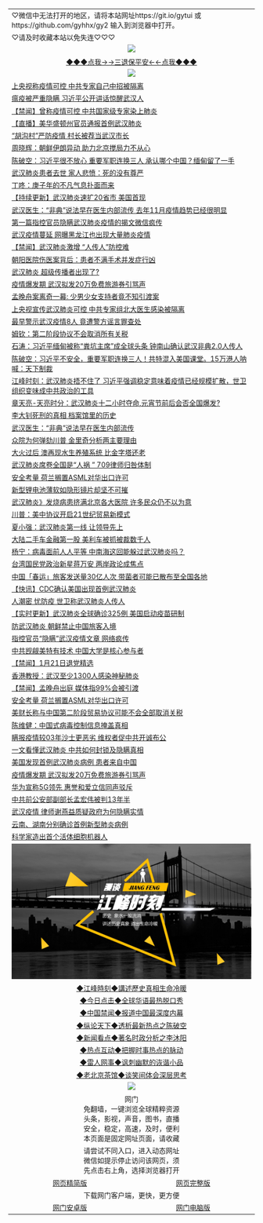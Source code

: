  <table>
<tr>
<td colspan="2" align=left>
♡微信中无法打开的地区，请将本站网址https://git.io/gytui 或 https://github.com/gyhhx/gy2 输入到浏览器中打开。 
 </td>
</tr>
 <tr>
 <td colspan="2" align=left>
♡请及时收藏本站以免失连♡♡♡
</td>
 </tr>
  <tr>
    <td colspan="2" align=center><img src="https://github.com/gyhhx/image-upload/blob/master/3t.jpg"></td>
 </tr>
 <tr><td colspan="2" align="center"><a href="https://xball.casa/oo.aspx?name=ogQuit&key=eqxowaguscvmxdgc&from=gy">◆◆◆点我→→三退保平安←←点我◆◆◆</a></td></tr>
  <tr>
    <td colspan="2" align=center><img src="https://cdn.jsdelivr.net/gh/gyoupiodf/im1/%E7%BD%91%E9%97%A8%E6%96%B0%E9%97%BB1.jpg"></td>
 </tr>
<tr><td colspan="2" align="left"><a href="https://xball.casa/oo.aspx?name=c1120238&key=eqxowaguscvmxdgc&from=gy">上央视称疫情可控 中共专家自己中招被隔离</a></td></tr>
<tr><td colspan="2" align="left"><a href="https://xball.casa/oo.aspx?name=c1120327&key=eqxowaguscvmxdgc&from=gy">瘟疫被严重隐瞒 习近平公开讲话惊醒武汉人</a></td></tr>
<tr><td colspan="2" align="left"><a href="https://xball.casa/oo.aspx?name=c1120360&key=eqxowaguscvmxdgc&from=gy">【禁闻】曾称疫情可控 中共国家级专家染上肺炎</a></td></tr>
<tr><td colspan="2" align="left"><a href="https://xball.casa/oo.aspx?name=c1120328&key=eqxowaguscvmxdgc&from=gy">【直播】美华盛顿州官员通报首例武汉肺炎</a></td></tr>
<tr><td colspan="2" align="left"><a href="https://xball.casa/oo.aspx?name=c1120263&key=eqxowaguscvmxdgc&from=gy">“胡沟村”严防疫情 村长被荐当武汉市长</a></td></tr>
<tr><td colspan="2" align="left"><a href="https://xball.casa/oo.aspx?name=c1120357&key=eqxowaguscvmxdgc&from=gy">周晓辉：朝鲜伊朗异动 助力北京搅局力不从心</a></td></tr>
<tr><td colspan="2" align="left"><a href="https://xball.casa/oo.aspx?name=c1120267&key=eqxowaguscvmxdgc&from=gy">陈破空：习近平很不放心 重要军职连换三人 承认哪个中国？缅甸留了一手</a></td></tr>
<tr><td colspan="2" align="left"><a href="https://xball.casa/oo.aspx?name=c1120262&key=eqxowaguscvmxdgc&from=gy">武汉肺炎患者去世 家人悲愤：死的没有尊严</a></td></tr>
<tr><td colspan="2" align="left"><a href="https://xball.casa/oo.aspx?name=c1120277&key=eqxowaguscvmxdgc&from=gy">丁咚：庚子年的不凡气息扑面而来</a></td></tr>
<tr><td colspan="2" align="left"><a href="https://xball.casa/oo.aspx?name=c1119038&key=eqxowaguscvmxdgc&from=gy">【持续更新】武汉肺炎速扩20省市 美国首现</a></td></tr>
<tr><td colspan="2" align="left"><a href="https://xball.casa/oo.aspx?name=c1120372&key=eqxowaguscvmxdgc&from=gy">武汉医生：“非典”说法早在医生内部流传 去年11月疫情趋势已经很明显</a></td></tr>
<tr><td colspan="2" align="left"><a href="https://xball.casa/oo.aspx?name=c1120297&key=eqxowaguscvmxdgc&from=gy">第一篇指控官员隐瞒武汉肺炎疫情的揭文微信疯传</a></td></tr>
<tr><td colspan="2" align="left"><a href="https://xball.casa/oo.aspx?name=c1120369&key=eqxowaguscvmxdgc&from=gy">武汉疫情蔓延 网曝黑龙江也出现大量肺炎疫情</a></td></tr>
<tr><td colspan="2" align="left"><a href="https://xball.casa/oo.aspx?name=c1120359&key=eqxowaguscvmxdgc&from=gy">【禁闻】武汉肺炎激增 “人传人”防控难</a></td></tr>
<tr><td colspan="2" align="left"><a href="https://xball.casa/oo.aspx?name=c1120352&key=eqxowaguscvmxdgc&from=gy">朝阳医院伤医案背后：患者不满手术并发症行凶</a></td></tr>
<tr><td colspan="2" align="left"><a href="https://xball.casa/oo.aspx?name=c1120299&key=eqxowaguscvmxdgc&from=gy">武汉肺炎 超级传播者出现了?</a></td></tr>
<tr><td colspan="2" align="left"><a href="https://xball.casa/oo.aspx?name=c1120349&key=eqxowaguscvmxdgc&from=gy">疫情爆发期 武汉拟发20万免费旅游券引骂声</a></td></tr>
<tr><td colspan="2" align="left"><a href="https://xball.casa/oo.aspx?name=c1120314&key=eqxowaguscvmxdgc&from=gy">孟晚舟案离奇一幕: 少男少女支持者竟不知引渡案</a></td></tr>
<tr><td colspan="2" align="left"><a href="https://xball.casa/oo.aspx?name=c1120313&key=eqxowaguscvmxdgc&from=gy">上央视宣传武汉肺炎可控 中共专家组北大医生感染被隔离</a></td></tr>
<tr><td colspan="2" align="left"><a href="https://xball.casa/oo.aspx?name=c1120296&key=eqxowaguscvmxdgc&from=gy">最早警示武汉疫情8人 竟遭警方谣言罪查处</a></td></tr>
<tr><td colspan="2" align="left"><a href="https://xball.casa/oo.aspx?name=c1120249&key=eqxowaguscvmxdgc&from=gy">姆钦：第二阶段协议不会取消所有关税</a></td></tr>
 <tr><td colspan="2" align="left"><a href="https://xball.casa/oo.aspx?name=c816850&key=eqxowaguscvmxdgc&from=gy">石涛：习近平缅甸被称“粪坑主席”成全球头条 钟南山确认武汉非典2.0人传人</a></td></tr>
<tr><td colspan="2" align="left"><a href="https://xball.casa/oo.aspx?name=c816932&key=eqxowaguscvmxdgc&from=gy">陈破空：习近平不安全，重要军职连换三人！共特混入美国课堂。15万港人呐喊：天下制裁</a></td></tr>
<tr><td colspan="2" align="left"><a href="https://xball.casa/oo.aspx?name=c922850&key=eqxowaguscvmxdgc&from=gy">江峰时刻：武汉肺炎捂不住了 习近平强调稳定意味着疫情已经规模扩散，世卫组织变味成中共政治的工具</a></td></tr>
<tr><td colspan="2" align="left"><a href="https://xball.casa/oo.aspx?name=c1025998&key=eqxowaguscvmxdgc&from=gy">章天亮-天亮时分：武汉肺炎十二小时夺命,元宵节前后会否全国爆发?</a></td></tr>
<tr><td colspan="2" align="left"><a href="https://xball.casa/oo.aspx?name=c1120377&key=eqxowaguscvmxdgc&from=gy">李大钊死刑的真相 档案馆里的历史</a></td></tr>
<tr><td colspan="2" align="left"><a href="https://xball.casa/oo.aspx?name=c1120347&key=eqxowaguscvmxdgc&from=gy">武汉医生：“非典”说法早在医生内部流传</a></td></tr>
<tr><td colspan="2" align="left"><a href="https://xball.casa/oo.aspx?name=c1120370&key=eqxowaguscvmxdgc&from=gy">众院为何弹劾川普 金里奇分析两主要理由</a></td></tr>
<tr><td colspan="2" align="left"><a href="https://xball.casa/oo.aspx?name=c1120315&key=eqxowaguscvmxdgc&from=gy">大火过后 澳再现水生养殖系统 比金字塔还老</a></td></tr>
<tr><td colspan="2" align="left"><a href="https://xball.casa/oo.aspx?name=c1120322&key=eqxowaguscvmxdgc&from=gy">武汉肺炎席卷全国是“人祸 ” 709律师归咎体制</a></td></tr>
<tr><td colspan="2" align="left"><a href="https://xball.casa/oo.aspx?name=c1120248&key=eqxowaguscvmxdgc&from=gy">安全考量 荷兰搁置ASML对华出口许可</a></td></tr>
<tr><td colspan="2" align="left"><a href="https://xball.casa/oo.aspx?name=c1120321&key=eqxowaguscvmxdgc&from=gy">新型锂电池薄软如隐形镜片却坚不可摧</a></td></tr>
<tr><td colspan="2" align="left"><a href="https://xball.casa/oo.aspx?name=c1120309&key=eqxowaguscvmxdgc&from=gy">武汉肺炎》发烧病患挤满北京各大医院 许多民众仍不以为意</a></td></tr>
<tr><td colspan="2" align="left"><a href="https://xball.casa/oo.aspx?name=c1120371&key=eqxowaguscvmxdgc&from=gy">川普：美中协议开启21世纪贸易新模式</a></td></tr>
<tr><td colspan="2" align="left"><a href="https://xball.casa/oo.aspx?name=c1120276&key=eqxowaguscvmxdgc&from=gy">夏小强：武汉肺炎第一线 让领导先上</a></td></tr>
<tr><td colspan="2" align="left"><a href="https://xball.casa/oo.aspx?name=c1120356&key=eqxowaguscvmxdgc&from=gy">大陆二手车金融第一股 美利车被抓被裁数千人</a></td></tr>
<tr><td colspan="2" align="left"><a href="https://xball.casa/oo.aspx?name=c1120268&key=eqxowaguscvmxdgc&from=gy">杨宁：病毒面前人人平等 中南海这回能躲过武汉肺炎吗？</a></td></tr>
<tr><td colspan="2" align="left"><a href="https://xball.casa/oo.aspx?name=c1120340&key=eqxowaguscvmxdgc&from=gy">台湾国民党政治新星蒋万安 两岸政论成焦点</a></td></tr>
<tr><td colspan="2" align="left"><a href="https://xball.casa/oo.aspx?name=c1120351&key=eqxowaguscvmxdgc&from=gy">中国「春运」旅客发送量30亿人次 带菌者可能已散布至全国各地</a></td></tr>
<tr><td colspan="2" align="left"><a href="https://xball.casa/oo.aspx?name=c1120290&key=eqxowaguscvmxdgc&from=gy">【快讯】CDC确认美国出现首例武汉肺炎</a></td></tr>
<tr><td colspan="2" align="left"><a href="https://xball.casa/oo.aspx?name=c1120376&key=eqxowaguscvmxdgc&from=gy">人潮密 忧防疫 世卫称武汉肺炎人传人</a></td></tr>
<tr><td colspan="2" align="left"><a href="https://xball.casa/oo.aspx?name=c1120292&key=eqxowaguscvmxdgc&from=gy">【实时更新】武汉肺炎全球确诊325例 美国启动疫苗研制</a></td></tr>
<tr><td colspan="2" align="left"><a href="https://xball.casa/oo.aspx?name=c1120348&key=eqxowaguscvmxdgc&from=gy">防武汉肺炎 朝鲜禁止中国旅客入境</a></td></tr>
<tr><td colspan="2" align="left"><a href="https://xball.casa/oo.aspx?name=c1120274&key=eqxowaguscvmxdgc&from=gy">指控官员“隐瞒”武汉疫情文章 网络疯传</a></td></tr>
<tr><td colspan="2" align="left"><a href="https://xball.casa/oo.aspx?name=c1120354&key=eqxowaguscvmxdgc&from=gy">中共觊觎美特有技术 中国大学是核心参与者</a></td></tr>
<tr><td colspan="2" align="left"><a href="https://xball.casa/oo.aspx?name=c1120358&key=eqxowaguscvmxdgc&from=gy">【禁闻】1月21日退党精选</a></td></tr>
<tr><td colspan="2" align="left"><a href="https://xball.casa/oo.aspx?name=c1120355&key=eqxowaguscvmxdgc&from=gy">香港教授：武汉至少1300人感染神秘肺炎</a></td></tr>
<tr><td colspan="2" align="left"><a href="https://xball.casa/oo.aspx?name=c1120330&key=eqxowaguscvmxdgc&from=gy">【禁闻】孟晚舟出庭 媒体指99%会被引渡</a></td></tr>
<tr><td colspan="2" align="left"><a href="https://xball.casa/oo.aspx?name=c1120350&key=eqxowaguscvmxdgc&from=gy">安全考量 荷兰搁置ASML对华出口许可</a></td></tr>
<tr><td colspan="2" align="left"><a href="https://xball.casa/oo.aspx?name=c1120284&key=eqxowaguscvmxdgc&from=gy">美财长称与中国第二阶段贸易协议可能不会全部取消关税</a></td></tr>
<tr><td colspan="2" align="left"><a href="https://xball.casa/oo.aspx?name=c1120303&key=eqxowaguscvmxdgc&from=gy">陈维健：中国式病毒控制信息掩盖真相</a></td></tr>
<tr><td colspan="2" align="left"><a href="https://xball.casa/oo.aspx?name=c1120342&key=eqxowaguscvmxdgc&from=gy">瞒报疫情较03年沙士更恶劣 维权者促中共开诚布公</a></td></tr>
<tr><td colspan="2" align="left"><a href="https://xball.casa/oo.aspx?name=c1120326&key=eqxowaguscvmxdgc&from=gy">一文看懂武汉肺炎 中共如何封锁及隐瞒真相</a></td></tr>
<tr><td colspan="2" align="left"><a href="https://xball.casa/oo.aspx?name=c1120312&key=eqxowaguscvmxdgc&from=gy">美国发现首例武汉肺炎病例 患者来自中国</a></td></tr>
<tr><td colspan="2" align="left"><a href="https://xball.casa/oo.aspx?name=c1120261&key=eqxowaguscvmxdgc&from=gy">疫情爆发期 武汉拟发20万免费旅游券引骂声</a></td></tr>
<tr><td colspan="2" align="left"><a href="https://xball.casa/oo.aspx?name=c1120258&key=eqxowaguscvmxdgc&from=gy">华为宣称5G领先 惠誉和爱立信同声驳斥</a></td></tr>
<tr><td colspan="2" align="left"><a href="https://xball.casa/oo.aspx?name=c1120250&key=eqxowaguscvmxdgc&from=gy">中共前公安部副部长孟宏伟被判13年半</a></td></tr>
<tr><td colspan="2" align="left"><a href="https://xball.casa/oo.aspx?name=c1120275&key=eqxowaguscvmxdgc&from=gy">武汉疫情 律师谢燕益质疑政府为何隐瞒实情</a></td></tr>
<tr><td colspan="2" align="left"><a href="https://xball.casa/oo.aspx?name=c1120265&key=eqxowaguscvmxdgc&from=gy">云南、湖南分别确诊首例新型肺炎病例</a></td></tr>
<tr><td colspan="2" align="left"><a href="https://xball.casa/oo.aspx?name=c1120320&key=eqxowaguscvmxdgc&from=gy">科学家造出首个活体细胞机器人</a></td></tr>

 <tr>
   <td colspan="2" align=center><img src="https://github.com/gyoupiodf/im1/blob/master/jf-1.jpg"></td>
  </tr>
   <tr>
   <td colspan="2" align=center> 
<a href="https://xball.casa/oo.aspx?name=c922850&key=eqxowaguscvmxdgc&from=gy&tag=9877">◆江峰時刻◆講述歷史真相生命冷暖</a><br/>
    </td>
  </tr>
   <tr>
   <td colspan="2" align=center> 
<a href="https://xball.casa/oo.aspx?name=c816850&key=eqxowaguscvmxdgc&from=gy&tag=9877">◆今日点击◆全球华语最热脱口秀</a><br/>
    </td>
  </tr>
  <tr>
  <td colspan="2" align=center>
<a href="https://xball.casa/oo.aspx?name=c816860&key=eqxowaguscvmxdgc&from=gy&tag=99733110">◆中国禁闻◆报道中国最深度内幕</a><br/>
   </tr>
  <tr>
     <td colspan="2" align=center>
<a href="https://xball.casa/oo.aspx?name=c816855&key=eqxowaguscvmxdgc&from=gy&tag=997110">◆纵论天下◆透析最新热点之陈破空</a><br/>
   </tr>
   <tr>
      <td colspan="2" align=center>
<a href="https://xball.casa/oo.aspx?name=c838308&key=eqxowaguscvmxdgc&from=gy&tag=9973110">◆新闻看点◆著名时政分析之李沐阳</a><br/>
   </tr>
   <tr>
     <td colspan="2" align=center>
<a href="https://xball.casa/oo.aspx?name=c816852&key=eqxowaguscvmxdgc&from=gy&tag=9733110">◆热点互动◆把握时事热点的脉动</a><br/>
   </tr>
   <tr>
      <td colspan="2" align=center>
<a href="https://xball.casa/oo.aspx?name=c816694&key=eqxowaguscvmxdgc&from=gy&tag=93310">◆雷人网事◆讽刺幽默的诙谐小品</a><br/>
   </tr>
   <tr>
    <td colspan="2" align=center>
<a href="https://xball.casa/oo.aspx?name=c816650&key=eqxowaguscvmxdgc&from=gy&tag=9973110">◆老北京茶馆◆谈笑间体会深层思考</a><br/>
   </tr>
 <tr>
    <td colspan="2" align="center"><img src="https://gitlab.com/ogate2/up/raw/master/_/oGate65.jpg"/></td>
  </tr>
  <tr>
    <td colspan="2" align="center">网门<br/>免翻墙，一键浏览全球精粹资源<br/>头条，影视，声音，图书，直播<br/>安全，稳定，高速，及时，便利<br/>本页面是固定网址页面，请收藏</td>
  <tr>
  <tr>
    <td colspan="2" align="center">请尝试不同入口，进入动态网址<br/>微信如提示停止访问该网页，须<br/>先点击右上角，选择浏览器打开</td>
  <tr>  
  <tr>
    <td align="center"><a href="https://gitcdn.xyz/repo/otiny/up/master/show002.htm">网页精简版</a></td>
    <td align="center"><a href="https://gitcdn.xyz/repo/otiny/up/master/show001.htm">网页完整版</a></td>
  </tr>
  <tr>
    <td colspan="2" align="center">下载网门客户端，更快，更方便</td>
  <tr>
  <tr>
    <td align="center"><a href="https://raw.githubusercontent.com/opipe/up/master/oGatea.apk">网门安卓版</a></td>
    <td align="center"><a href="https://raw.githubusercontent.com/opipe/up/master/oGate.zip">网门电脑版</a></td>
  </tr>
</table>


